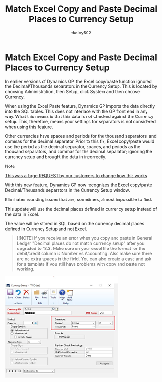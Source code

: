 ﻿---
title: Match Excel Copy and Paste Decimal Places to Currency Setup 
description: New in October 2020 - Match Excel Copy and Paste Decimal Places to Currency Setup
ms.date: 10/01/2020
ms.topic: article
ms.prod: dynamics-gp
author: theley502
ms.author: theley
manager: edupont
---

# Match Excel Copy and Paste Decimal Places to Currency Setup

In earlier versions of Dynamics GP, the Excel copy/paste function ignored the Decimal/Thousands separators in the Currency Setup. This is located by choosing Administration, then Setup, click System and then choose Currency.

When using the Excel Paste feature, Dynamics GP imports the data directly into the SQL tables. This does not interlace with the GP front end in any way. What this means is that this data is not checked against the Currency setup. This, therefore, means your settings for separators is not considered when using this feature.

Other currencies have spaces and periods for the thousand separators, and commas for the decimal separator. Prior to this fix, Excel copy/paste would use the period as the decimal separator, spaces, and periods as the thousand separators, and commas for the decimal separator; ignoring the currency setup and brought the data in incorrectly.

> [!NOTE]
> [This was a large REQUEST by our customers to change how this works ](https://experience.dynamics.com/ideas/idea/?ideaid=3ade4137-e639-e811-bbd3-0003ff68aa57)

With this new feature, Dynamics GP now recognizes the Excel copy/paste Decimal/Thousands separators in the Currency Setup window.

Eliminates rounding issues that are, sometimes, almost impossible to find.

This update will use the decimal places defined in currency setup instead of the data in Excel.

The value will be stored in SQL based on the currency decimal places defined in Currency Setup and not Excel.

> [!NOTE]  If you receive an error when you copy and paste in General Ledger "Decimal places do not match currency setup"  after you upgraded to 18.3.  Make sure on your excel file the format for the debit/credit column is Number vs Accounting.  Also make sure there are no extra spaces in the field.  You can also create a case and ask for a template if you still have problems with copy and paste not working.

<img src="media/image19.png" alt="Currency Setup form" width="375" height="336" />


